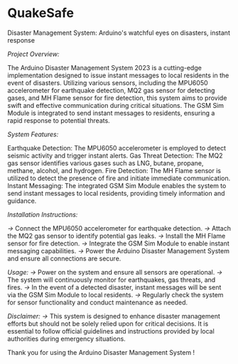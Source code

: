 # QuakeSafe
Disaster Management System: Arduino's watchful eyes on disasters, instant response

*Project Overview:*

The Arduino Disaster Management System 2023 is a cutting-edge implementation designed to issue instant messages to local residents in the event of disasters. Utilizing various sensors, including the MPU6050 accelerometer for earthquake detection, MQ2 gas sensor for detecting gases, and MH Flame sensor for fire detection, this system aims to provide swift and effective communication during critical situations. The GSM Sim Module is integrated to send instant messages to residents, ensuring a rapid response to potential threats.

*System Features:*

Earthquake Detection: The MPU6050 accelerometer is employed to detect seismic activity and trigger instant alerts.
Gas Threat Detection: The MQ2 gas sensor identifies various gases such as LNG, butane, propane, methane, alcohol, and hydrogen.
Fire Detection: The MH Flame sensor is utilized to detect the presence of fire and initiate immediate communication.
Instant Messaging: The integrated GSM Sim Module enables the system to send instant messages to local residents, providing timely information and guidance.

*Installation Instructions:*

*->* Connect the MPU6050 accelerometer for earthquake detection.
*->* Attach the MQ2 gas sensor to identify potential gas leaks.
*->* Install the MH Flame sensor for fire detection.
*->* Integrate the GSM Sim Module to enable instant messaging capabilities.
*->* Power the Arduino Disaster Management System and ensure all connections are secure.


*Usage:*
*->* Power on the system and ensure all sensors are operational.
*->* The system will continuously monitor for earthquakes, gas threats, and fires.
*->* In the event of a detected disaster, instant messages will be sent via the GSM Sim Module to local residents.
*->* Regularly check the system for sensor functionality and conduct maintenance as needed.



*Disclaimer:*
*->* This system is designed to enhance disaster management efforts but should not be solely relied upon for critical decisions. It is essential to follow official guidelines and instructions provided by local authorities during emergency situations.

Thank you for using the Arduino Disaster Management System !
